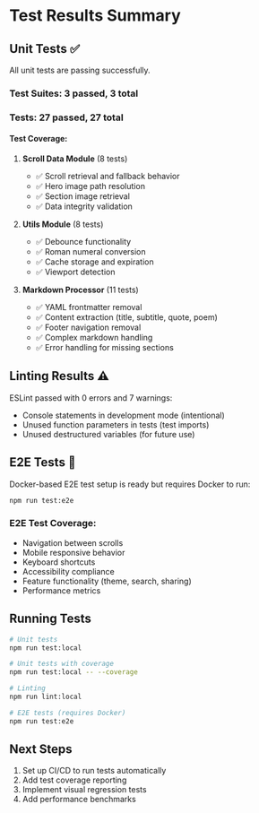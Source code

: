 # Test Results Summary

## Unit Tests ✅
All unit tests are passing successfully.

### Test Suites: 3 passed, 3 total
### Tests: 27 passed, 27 total

#### Test Coverage:
1. **Scroll Data Module** (8 tests)
   - ✅ Scroll retrieval and fallback behavior
   - ✅ Hero image path resolution
   - ✅ Section image retrieval
   - ✅ Data integrity validation

2. **Utils Module** (8 tests)
   - ✅ Debounce functionality
   - ✅ Roman numeral conversion
   - ✅ Cache storage and expiration
   - ✅ Viewport detection

3. **Markdown Processor** (11 tests)
   - ✅ YAML frontmatter removal
   - ✅ Content extraction (title, subtitle, quote, poem)
   - ✅ Footer navigation removal
   - ✅ Complex markdown handling
   - ✅ Error handling for missing sections

## Linting Results ⚠️
ESLint passed with 0 errors and 7 warnings:
- Console statements in development mode (intentional)
- Unused function parameters in tests (test imports)
- Unused destructured variables (for future use)

## E2E Tests 🐳
Docker-based E2E test setup is ready but requires Docker to run:
```bash
npm run test:e2e
```

### E2E Test Coverage:
- Navigation between scrolls
- Mobile responsive behavior
- Keyboard shortcuts
- Accessibility compliance
- Feature functionality (theme, search, sharing)
- Performance metrics

## Running Tests
```bash
# Unit tests
npm run test:local

# Unit tests with coverage
npm run test:local -- --coverage

# Linting
npm run lint:local

# E2E tests (requires Docker)
npm run test:e2e
```

## Next Steps
1. Set up CI/CD to run tests automatically
2. Add test coverage reporting
3. Implement visual regression tests
4. Add performance benchmarks
